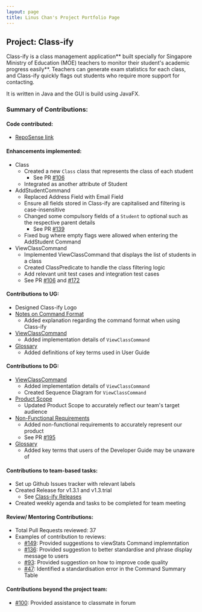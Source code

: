 ```yaml
---
layout: page
title: Linus Chan's Project Portfolio Page
---
```


## Project: Class-ify

Class-ify is a class management application** built specially for Singapore Ministry of Education (MOE) teachers
to monitor their student's academic progress easily**. Teachers can generate exam statistics for each class, and
Class-ify quickly flags out students who require more support for contacting.

It is written in Java and the GUI is build using JavaFX.

### Summary of Contributions:

#### Code contributed:
* [RepoSense link](https://nus-cs2103-ay2223s1.github.io/tp-dashboard/?search=linuschancs&breakdown=true)

#### Enhancements implemented:
* Class
    * Created a new `Class` class that represents the class of each student
      * See PR [#106](https://github.com/AY2223S1-CS2103T-T15-2/tp/pull/106)
    * Integrated as another attribute of Student
* AddStudentCommand
  * Replaced Address Field with Email Field
  * Ensure all fields stored in Class-ify are capitalised and filtering is case-insensitive
  * Changed some compulsory fields of a `Student` to optional such as the respective parent details
    * See PR [#139](https://github.com/AY2223S1-CS2103T-T15-2/tp/pull/139)
  * Fixed bug where empty flags were allowed when entering the AddStudent Command
* ViewClassCommand
  * Implemented ViewClassCommand that displays the list of students in a class
  * Created ClassPredicate to handle the class filtering logic
  * Add relevant unit test cases and integration test cases
  * See PR [#106](https://github.com/AY2223S1-CS2103T-T15-2/tp/pull/106) and [#172](https://github.com/AY2223S1-CS2103T-T15-2/tp/pull/172)

#### Contributions to UG:
* Designed Class-ify Logo
* [Notes on Command Format](https://ay2223s1-cs2103t-t15-2.github.io/tp/UserGuide.html#41-notes-on-the-command-format)
  * Added explanation regarding the command format when using Class-ify
* [ViewClassCommand](https://ay2223s1-cs2103t-t15-2.github.io/tp/UserGuide.html#432-viewing-student-records-from-a-class--viewclass)
  * Added implementation details of `ViewClassCommand`
* [Glossary](https://ay2223s1-cs2103t-t15-2.github.io/tp/UserGuide.html#7-glossary)
  * Added definitions of key terms used in User Guide

#### Contributions to DG:
* [ViewClassCommand](https://ay2223s1-cs2103t-t15-2.github.io/tp/DeveloperGuide.html#426-viewclass-command)
  * Added implementation details of `ViewClassCommand`
  * Created Sequence Diagram for `ViewClassCommand`
* [Product Scope](https://ay2223s1-cs2103t-t15-2.github.io/tp/DeveloperGuide.html#61-product-scope)
  * Updated Product Scope to accurately reflect our team's target audience
* [Non-Functional Requirements](https://ay2223s1-cs2103t-t15-2.github.io/tp/DeveloperGuide.html#64-non-functional-requirements)
  * Added non-functional requirements to accurately represent our product
  * See PR [#195](https://github.com/AY2223S1-CS2103T-T15-2/tp/pull/195)
* [Glossary](https://ay2223s1-cs2103t-t15-2.github.io/tp/DeveloperGuide.html#65-glossary)
  * Added key terms that users of the Developer Guide may be unaware of

#### Contributions to team-based tasks:
* Set up Github Issues tracker with relevant labels
* Created Release for v1.3.1 and v1.3.trial
  * See [Class-ify Releases](https://github.com/AY2223S1-CS2103T-T15-2/tp/releases)
* Created weekly agenda and tasks to be completed for team meeting

#### Review/ Mentoring Contributions:
* Total Pull Requests reviewed: 37
* Examples of contribution to reviews:
  * [#149](https://github.com/AY2223S1-CS2103T-T15-2/tp/pull/149): Provided suggestions to viewStats Command implemntation
  * [#136](https://github.com/AY2223S1-CS2103T-T15-2/tp/pull/136): Provided suggestion to better standardise and phrase display message to users
  * [#93](https://github.com/AY2223S1-CS2103T-T15-2/tp/pull/93): Provided suggestion on how to improve code quality
  * [#47](https://github.com/AY2223S1-CS2103T-T15-2/tp/pull/47): Identified a standardisation error in the Command Summary Table

#### Contributions beyond the project team:
* [#100](https://github.com/nus-cs2103-AY2223S1/forum/issues/100#issuecomment-1230489545): Provided assistance to classmate in forum
